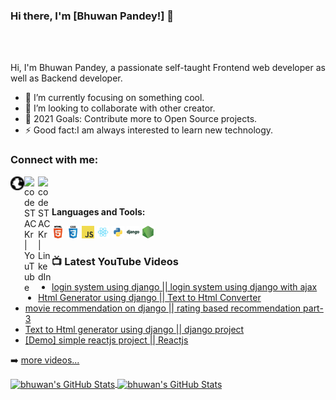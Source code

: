 ### Hi there, I'm [Bhuwan Pandey!] 👋


<br />
<br />

Hi, I'm Bhuwan Pandey, a passionate self-taught Frontend web developer as well as Backend developer.


- 🌱 I’m currently focusing on something cool.
- 👯 I’m looking to collaborate with other creator.
- 🥅 2021 Goals: Contribute more to Open Source projects.
- ⚡ Good fact:I am always interested to learn new technology.

### Connect with me:

[<img align="left" alt="myprojecttech.blogspot.com" width="22px"  src="https://raw.githubusercontent.com/iconic/open-iconic/master/svg/globe.svg" />][website]
[<img align="left" alt="codeSTACKr | YouTube" width="22px"  src="https://cdn.jsdelivr.net/npm/simple-icons@v3/icons/youtube.svg" />][youtube]
[<img align="left" alt="codeSTACKr | LinkedIn" width="22px"  src="https://cdn.jsdelivr.net/npm/simple-icons@v3/icons/linkedin.svg" />][linkedin]


<br />
<br />


**Languages and Tools:**  

<code><img height="20" src="https://raw.githubusercontent.com/github/explore/80688e429a7d4ef2fca1e82350fe8e3517d3494d/topics/html/html.png"></code>
<code><img height="20" src="https://raw.githubusercontent.com/github/explore/80688e429a7d4ef2fca1e82350fe8e3517d3494d/topics/css/css.png"></code>
<code><img height="20" src="https://raw.githubusercontent.com/github/explore/80688e429a7d4ef2fca1e82350fe8e3517d3494d/topics/javascript/javascript.png"></code>
<code><img height="20" src="https://raw.githubusercontent.com/github/explore/80688e429a7d4ef2fca1e82350fe8e3517d3494d/topics/react/react.png"></code>
<code><img height="20" src="https://raw.githubusercontent.com/github/explore/80688e429a7d4ef2fca1e82350fe8e3517d3494d/topics/python/python.png"></code>
<code><img height="20" src="https://raw.githubusercontent.com/github/explore/80688e429a7d4ef2fca1e82350fe8e3517d3494d/topics/django/django.png"></code>
<code><img height="20" src="https://raw.githubusercontent.com/github/explore/80688e429a7d4ef2fca1e82350fe8e3517d3494d/topics/nodejs/nodejs.png"></code>





### 📺 Latest YouTube Videos

<!-- YOUTUBE:START -->
- [login system using django || login system using django with ajax](https://www.youtube.com/watch?v=xeBrdgRRDs4)
- [Html Generator using django || Text to Html Converter](https://www.youtube.com/watch?v=wwmNEP9I_Xs)
- [movie recommendation on django || rating based recommendation part-3](https://www.youtube.com/watch?v=OMss5vdDAF0)
- [Text to Html generator using django || django project](https://www.youtube.com/watch?v=dMfMsf0qCIQ)
- [[Demo] simple reactjs project || Reactjs](https://www.youtube.com/watch?v=BDPCzf8qb6c)
<!-- YOUTUBE:END -->

➡️ [more videos...](https://www.youtube.com/channel/UC_aXqLi5gdhfqG6XwokSAXw)


<a href="https://github-readme-stats.vercel.app/api?username=bhuwanpandey&show_icons=true&include_all_commits=true&theme=material-palenight">
<img align="center" alt="bhuwan's GitHub Stats" src="https://github-readme-stats.vercel.app/api?username=bhuwanpandey&show_icons=true&include_all_commits=true&theme=material-palenight" />
</a>


<a href="https://github-readme-stats.vercel.app/api/top-langs/?username=bhuwanpandey&layout=compact&theme=material-palenight">
<img align="center" alt="bhuwan's GitHub Stats" src="https://github-readme-stats.vercel.app/api/top-langs/?username=bhuwanpandey&layout=compact&theme=material-palenight" />
</a>



[website]: https://myprojecttech.blogspot.com/
[youtube]: https://www.youtube.com/channel/UC_aXqLi5gdhfqG6XwokSAXw
[linkedin]:https://www.linkedin.com/in/bhuwan-pandey-38224a1b7/

